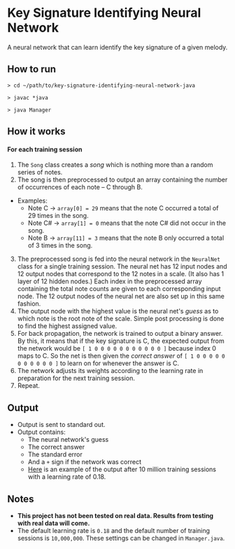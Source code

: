 # Key Signature Identifying Neural Network
A neural network that can learn identify the key signature of a given melody.

## How to run

`> cd ~/path/to/key-signature-identifying-neural-network-java`

`> javac *java`

`> java Manager`

## How it works

#### For each training session
1. The `Song` class creates a *song* which is nothing more than a random series of notes.
2. The song is then preprocessed to output an array containing the number of occurrences of each note – C through B.  
  * Examples: 
    * Note C -> `array[0] = 29` means that the note C occurred a total of 29 times in the song.
    * Note C# -> `array[1] = 0` means that the note C# did not occur in the song. 
    * Note B -> `array[11] = 3` means that the note B only occurred a total of 3 times in the song.
3. The preprocessed song is fed into the neural network in the `NeuralNet` class for a single training session. 
The neural net has 12 input nodes and 12 output nodes that correspond to the 12 notes in a scale. (It also has 1 
layer of 12 hidden nodes.) Each index in the preprocessed array containing the total note counts are given to each 
corresponding input node. The 12 output nodes of the neural net are also set up in this same fashion.
4. The output node with the highest value is the neural net's *guess* as to which note is the root note of the scale.
Simple post processing is done to find the highest assigned value.
5. For back propagation, the network is trained to output a binary answer. By this, it means that if the key signature 
is C, the expected output from the network would be `[ 1 0 0 0 0 0 0 0 0 0 0 0 ]` because index 0 maps to C. So the net 
is then given the *correct answer* of `[ 1 0 0 0 0 0 0 0 0 0 0 0 ]` to learn on for whenever the answer is C.
6. The network adjusts its weights according to the learning rate in preparation for the next training session.
7. Repeat.

## Output
* Output is sent to standard out.
* Output contains:
  * The neural network's guess
  * The correct answer
  * The standard error
  * And a `+` sign if the network was correct
  * [Here](http://i.imgur.com/2QhDqRl.png) is an example of the output after 10 million training sessions 
  with a learning rate of 0.18.

## Notes
* **This project has not been tested on real data. Results from testing with real data will come.**
* The default learning rate is `0.18` and the default number of training sessions is `10,000,000`. 
These settings can be changed in `Manager.java`.